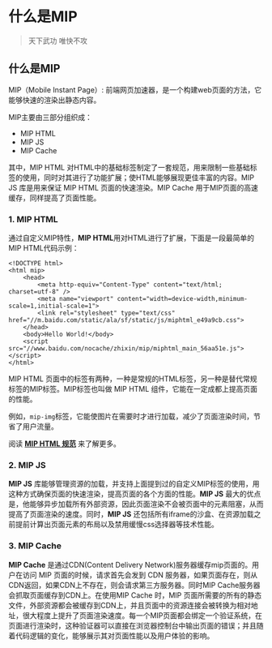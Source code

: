 # 什么是MIP

> 天下武功 唯快不攻

## 什么是MIP

MIP（Mobile Instant Page）: 前端网页加速器，是一个构建web页面的方法，它能够快速的渲染出静态内容。

MIP主要由三部分组织成：

- MIP HTML
- MIP JS
- MIP Cache

其中，MIP HTML 对HTML中的基础标签制定了一套规范，用来限制一些基础标签的使用，同时对其进行了功能扩展；使HTML能够展现更佳丰富的内容。MIP JS 库是用来保证 MIP HTML 页面的快速渲染。MIP Cache 用于MIP页面的高速缓存，同样提高了页面性能。

### 1. MIP HTML

通过自定义MIP特性，**MIP HTML**用对HTML进行了扩展，下面是一段最简单的MIP HTML代码示例：

```
<!DOCTYPE html>
<html mip>
    <head>
        <meta http-equiv="Content-Type" content="text/html; charset=utf-8" />
        <meta name="viewport" content="width=device-width,minimum-scale=1,initial-scale=1">
        <link rel="stylesheet" type="text/css" href="//m.baidu.com/static/ala/sf/static/js/miphtml_e49a9cb.css">
    </head>
    <body>Hello World!</body>
    <script src="//www.baidu.com/nocache/zhixin/mip/miphtml_main_56aa51e.js"></script>   
</html>
```

MIP HTML 页面中的标签有两种，一种是常规的HTML标签，另一种是替代常规标签的MIP标签。MIP标签也叫做 MIP HTML 组件，它能在一定成都上提高页面的性能。

例如，`mip-img`标签，它能使图片在需要时才进行加载，减少了页面渲染时间，节省了用户流量。

阅读 [**MIP HTML 规范**](http://mip.baidu.com/#./docs/3_reference/standard.md) 来了解更多。

### 2. MIP JS

**MIP JS** 库能够管理资源的加载，并支持上面提到过的自定义MIP标签的使用，用这种方式确保页面的快速渲染，提高页面的各个方面的性能。**MIP JS** 最大的优点是，他能够异步加载所有外部资源，因此页面渲染不会被页面中的元素阻塞，从而提高了页面渲染的速度。同时，**MIP JS** 还包括所有iframe的沙盒、在资源加载之前提前计算出页面元素的布局以及禁用缓慢css选择器等技术性能。

### 3. MIP Cache

**MIP Cache** 是通过CDN(Content Delivery Network)服务器缓存mip页面的。用户在访问 MIP 页面的时候，请求首先会发到 CDN 服务器，如果页面存在，则从CDN返回，如果CDN上不存在，则会请求第三方服务器。同时MIP Cache服务器会抓取页面缓存到CDN上。在使用MIP Cache 时，MIP 页面所需要的所有的静态文件，外部资源都会被缓存到CDN上，并且页面中的资源连接会被转换为相对地址，很大程度上提升了页面渲染速度。每一个MIP页面都会绑定一个验证系统，在页面进行渲染时，这种验证器可以直接在浏览器控制台中输出页面的错误；并且随着代码逻辑的变化，能够展示其对页面性能以及用户体验的影响。


